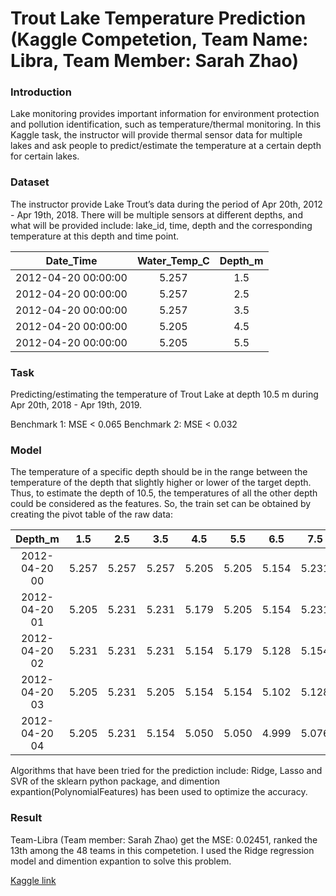 # Trout Lake Temperature Prediction (Kaggle Competetion, Team Name: Libra, Team Member: Sarah Zhao)

### Introduction
Lake monitoring provides important information for environment protection and pollution identification, such as temperature/thermal monitoring. In this Kaggle task, the instructor will provide thermal sensor data for multiple lakes and ask people to predict/estimate the temperature at a certain depth for certain lakes.

### Dataset
The instructor provide Lake Trout’s data during the period of Apr 20th, 2012 - Apr 19th, 2018. There will be multiple sensors at different depths, and what will be provided include: lake_id, time, depth and the corresponding temperature at this depth and time point. 

|Date_Time	           |Water_Temp_C	|Depth_m|
|:-----------------:|:-----------:|:-------:|
|2012-04-20 00:00:00	 |5.257	        |1.5|
|2012-04-20 00:00:00	 |5.257        	|2.5|
|2012-04-20 00:00:00	 |5.257       	|3.5|
|2012-04-20 00:00:00	 |5.205	        |4.5|
|2012-04-20 00:00:00	 |5.205         |5.5|

### Task
Predicting/estimating the temperature of Trout Lake at depth 10.5 m during Apr 20th, 2018 - Apr 19th, 2019. 

Benchmark 1:  MSE < 0.065
Benchmark 2:  MSE < 0.032

### Model
The temperature of a specific depth should be in the range between the temperature of the depth that slightly higher or lower of the target depth. Thus, to estimate the depth of 10.5, the temperatures of all the other depth could be considered as the features. So, the train set can be obtained by creating the pivot table of the raw data:

|Depth_m	          |1.5	|2.5	|3.5	|4.5	|5.5	|6.5	|7.5	|8.5	|9.5	|10.5	|11.5	|12.5	|14.5	|16.5	|18.5	|20.5|
|:----------------:|:---:|:---:|:---:|:---:|:---:|:---:|:---:|:---:|:---:|:---:|:---:|:---:|:---:|:---:|:---:|:---:|									
|2012-04-20 00	|5.257	|5.257	|5.257	|5.205	|5.205	|5.154	|5.231	|5.128	|5.102	|5.076	|4.792	|4.818	|4.766	|4.792	|4.792	|4.818|
|2012-04-20 01	|5.205	|5.231	|5.231	|5.179	|5.205	|5.154	|5.231	|5.128	|5.024	|4.999	|4.792	|4.818	|4.766	|4.792	|4.792	|4.792|
|2012-04-20 02	|5.231	|5.231	|5.231	|5.154	|5.179	|5.128	|5.154	|4.973	|4.895	|4.895	|4.792	|4.792	|4.740	|4.792	|4.792	|4.792|
|2012-04-20 03	|5.205	|5.231	|5.205	|5.154	|5.154	|5.102	|5.128	|4.999	|4.895	|4.921	|4.766	|4.818	|4.766	|4.792	|4.792	|4.766|
|2012-04-20 04	|5.205	|5.231	|5.154	|5.050	|5.050	|4.999	|5.076	|4.999	|4.947	|4.973	|4.818	|4.844	|4.792	|4.792	|4.792	|4.766|  

Algorithms that have been tried for the prediction include: Ridge, Lasso and SVR of the sklearn python package, and dimention expantion(PolynomialFeatures) has been used to optimize the accuracy.

### Result 
Team-Libra (Team member: Sarah Zhao) get the MSE: 0.02451, ranked the 13th among the 48 teams in this competetion.
I used the Ridge regression model and dimention expantion to solve this problem.

[Kaggle link](https://www.kaggle.com/c/si670fall2020/leaderboard)








